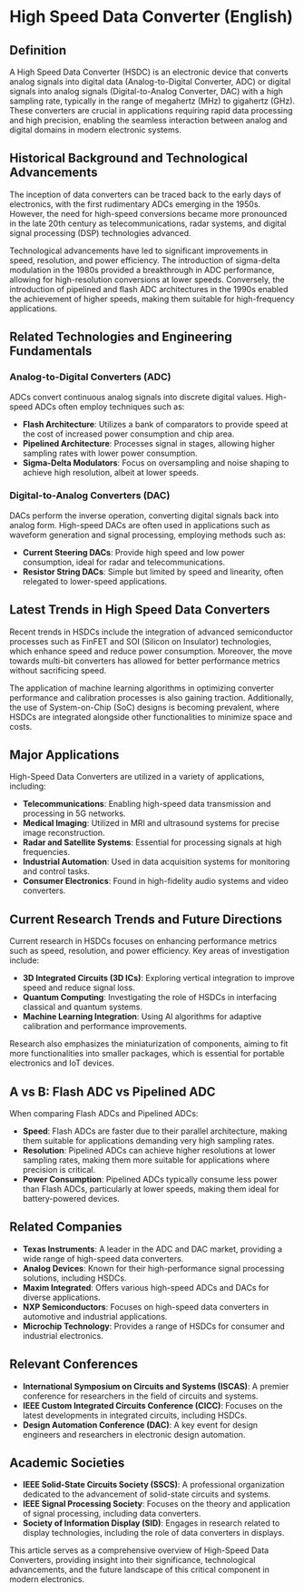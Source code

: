 # High Speed Data Converter (English)

## Definition
A High Speed Data Converter (HSDC) is an electronic device that converts analog signals into digital data (Analog-to-Digital Converter, ADC) or digital signals into analog signals (Digital-to-Analog Converter, DAC) with a high sampling rate, typically in the range of megahertz (MHz) to gigahertz (GHz). These converters are crucial in applications requiring rapid data processing and high precision, enabling the seamless interaction between analog and digital domains in modern electronic systems.

## Historical Background and Technological Advancements
The inception of data converters can be traced back to the early days of electronics, with the first rudimentary ADCs emerging in the 1950s. However, the need for high-speed conversions became more pronounced in the late 20th century as telecommunications, radar systems, and digital signal processing (DSP) technologies advanced. 

Technological advancements have led to significant improvements in speed, resolution, and power efficiency. The introduction of sigma-delta modulation in the 1980s provided a breakthrough in ADC performance, allowing for high-resolution conversions at lower speeds. Conversely, the introduction of pipelined and flash ADC architectures in the 1990s enabled the achievement of higher speeds, making them suitable for high-frequency applications.

## Related Technologies and Engineering Fundamentals

### Analog-to-Digital Converters (ADC)
ADCs convert continuous analog signals into discrete digital values. High-speed ADCs often employ techniques such as:
- **Flash Architecture**: Utilizes a bank of comparators to provide speed at the cost of increased power consumption and chip area.
- **Pipelined Architecture**: Processes signal in stages, allowing higher sampling rates with lower power consumption.
- **Sigma-Delta Modulators**: Focus on oversampling and noise shaping to achieve high resolution, albeit at lower speeds.

### Digital-to-Analog Converters (DAC)
DACs perform the inverse operation, converting digital signals back into analog form. High-speed DACs are often used in applications such as waveform generation and signal processing, employing methods such as:
- **Current Steering DACs**: Provide high speed and low power consumption, ideal for radar and telecommunications.
- **Resistor String DACs**: Simple but limited by speed and linearity, often relegated to lower-speed applications.

## Latest Trends in High Speed Data Converters
Recent trends in HSDCs include the integration of advanced semiconductor processes such as FinFET and SOI (Silicon on Insulator) technologies, which enhance speed and reduce power consumption. Moreover, the move towards multi-bit converters has allowed for better performance metrics without sacrificing speed. 

The application of machine learning algorithms in optimizing converter performance and calibration processes is also gaining traction. Additionally, the use of System-on-Chip (SoC) designs is becoming prevalent, where HSDCs are integrated alongside other functionalities to minimize space and costs.

## Major Applications
High-Speed Data Converters are utilized in a variety of applications, including:
- **Telecommunications**: Enabling high-speed data transmission and processing in 5G networks.
- **Medical Imaging**: Utilized in MRI and ultrasound systems for precise image reconstruction.
- **Radar and Satellite Systems**: Essential for processing signals at high frequencies.
- **Industrial Automation**: Used in data acquisition systems for monitoring and control tasks.
- **Consumer Electronics**: Found in high-fidelity audio systems and video converters.

## Current Research Trends and Future Directions
Current research in HSDCs focuses on enhancing performance metrics such as speed, resolution, and power efficiency. Key areas of investigation include:
- **3D Integrated Circuits (3D ICs)**: Exploring vertical integration to improve speed and reduce signal loss.
- **Quantum Computing**: Investigating the role of HSDCs in interfacing classical and quantum systems.
- **Machine Learning Integration**: Using AI algorithms for adaptive calibration and performance improvements.

Research also emphasizes the miniaturization of components, aiming to fit more functionalities into smaller packages, which is essential for portable electronics and IoT devices.

## A vs B: Flash ADC vs Pipelined ADC
When comparing Flash ADCs and Pipelined ADCs:
- **Speed**: Flash ADCs are faster due to their parallel architecture, making them suitable for applications demanding very high sampling rates.
- **Resolution**: Pipelined ADCs can achieve higher resolutions at lower sampling rates, making them more suitable for applications where precision is critical.
- **Power Consumption**: Pipelined ADCs typically consume less power than Flash ADCs, particularly at lower speeds, making them ideal for battery-powered devices.

## Related Companies
- **Texas Instruments**: A leader in the ADC and DAC market, providing a wide range of high-speed data converters.
- **Analog Devices**: Known for their high-performance signal processing solutions, including HSDCs.
- **Maxim Integrated**: Offers various high-speed ADCs and DACs for diverse applications.
- **NXP Semiconductors**: Focuses on high-speed data converters in automotive and industrial applications.
- **Microchip Technology**: Provides a range of HSDCs for consumer and industrial electronics.

## Relevant Conferences
- **International Symposium on Circuits and Systems (ISCAS)**: A premier conference for researchers in the field of circuits and systems.
- **IEEE Custom Integrated Circuits Conference (CICC)**: Focuses on the latest developments in integrated circuits, including HSDCs.
- **Design Automation Conference (DAC)**: A key event for design engineers and researchers in electronic design automation.

## Academic Societies
- **IEEE Solid-State Circuits Society (SSCS)**: A professional organization dedicated to the advancement of solid-state circuits and systems.
- **IEEE Signal Processing Society**: Focuses on the theory and application of signal processing, including data converters.
- **Society of Information Display (SID)**: Engages in research related to display technologies, including the role of data converters in displays.

This article serves as a comprehensive overview of High-Speed Data Converters, providing insight into their significance, technological advancements, and the future landscape of this critical component in modern electronics.